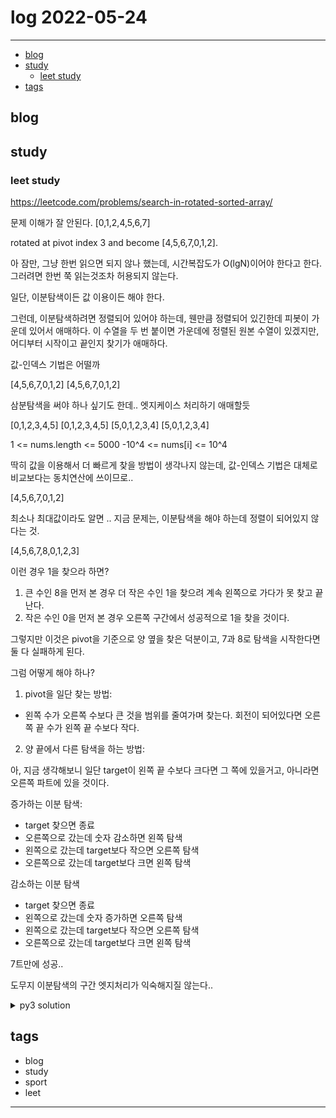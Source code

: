 # log 2022-05-24

--------------------------

- [blog](#blog)
- [study](#study)
  - [leet study](#leet-study)
- [tags](#tags)

## blog

## study

### leet study

https://leetcode.com/problems/search-in-rotated-sorted-array/

문제 이해가 잘 안된다.
[0,1,2,4,5,6,7]

rotated at pivot index 3 and become [4,5,6,7,0,1,2].

아 잠만, 그냥 한번 읽으면 되지 않나 했는데, 시간복잡도가 O(lgN)이어야 한다고 한다.
그러려면 한번 쭉 읽는것조차 허용되지 않는다.

일단, 이분탐색이든 값 이용이든 해야 한다.

그런데, 이분탐색하려면 정렬되어 있어야 하는데, 웬만큼 정렬되어 있긴한데 피봇이 가운데 있어서 애매하다.
이 수열을 두 번 붙이면 가운데에 정렬된 원본 수열이 있겠지만, 어디부터 시작이고 끝인지 찾기가 애매하다.

값-인덱스 기법은 어떨까

[4,5,6,7,0,1,2] [4,5,6,7,0,1,2]

삼분탐색을 써야 하나 싶기도 한데..
엣지케이스 처리하기 애매할듯

[0,1,2,3,4,5] [0,1,2,3,4,5]
[5,0,1,2,3,4] [5,0,1,2,3,4]

1 <= nums.length <= 5000
-10^4 <= nums[i] <= 10^4

딱히 값을 이용해서 더 빠르게 찾을 방법이 생각나지 않는데, 값-인덱스 기법은 대체로 비교보다는 동치연산에 쓰이므로..

[4,5,6,7,0,1,2]

최소나 최대값이라도 알면 ..
지금 문제는, 이분탐색을 해야 하는데 정렬이 되어있지 않다는 것.

[4,5,6,7,8,0,1,2,3]

이런 경우 1을 찾으라 하면?

1. 큰 수인 8을 먼저 본 경우
더 작은 수인 1을 찾으려 계속 왼쪽으로 가다가 못 찾고 끝난다.
2. 작은 수인 0을 먼저 본 경우
오른쪽 구간에서 성공적으로 1을 찾을 것이다.

그렇지만 이것은 pivot을 기준으로 양 옆을 찾은 덕분이고, 7과 8로 탐색을 시작한다면 둘 다 실패하게 된다.

그럼 어떻게 해야 하나?
1. pivot을 일단 찾는 방법:
- 왼쪽 수가 오른쪽 수보다 큰 것을 범위를 줄여가며 찾는다.
회전이 되어있다면 오른쪽 끝 수가 왼쪽 끝 수보다 작다.

2. 양 끝에서 다른 탐색을 하는 방법:

아, 지금 생각해보니 일단 target이 왼쪽 끝 수보다 크다면 그 쪽에 있을거고,
아니라면 오른쪽 파트에 있을 것이다.

증가하는 이분 탐색:

- target 찾으면 종료
- 오른쪽으로 갔는데 숫자 감소하면 왼쪽 탐색
- 왼쪽으로 갔는데 target보다 작으면 오른쪽 탐색
- 오른쪽으로 갔는데 target보다 크면 왼쪽 탐색

감소하는 이분 탐색 

- target 찾으면 종료
- 왼쪽으로 갔는데 숫자 증가하면 오른쪽 탐색
- 왼쪽으로 갔는데 target보다 작으면 오른쪽 탐색
- 오른쪽으로 갔는데 target보다 크면 왼쪽 탐색

7트만에 성공..

도무지 이분탐색의 구간 엣지처리가 익숙해지질 않는다..

<details><summary markdown="span">py3 solution</summary>

```py3

def search(nums: List[int], target: int) -> int:
    import math
    first = nums[0]
    last = nums[-1]
    cnt = len(nums)

    if target >= nums[0]:
        le = 0
        ri = len(nums)
        prev = -99999
        while (le <= ri):
            mid = math.floor((le + ri) / 2)
            if (mid >= cnt):
                return -1
            cur = nums[mid]
            print('1le',le,'ri',ri,'mid',mid, 'cur',cur)
            if (cur == target):
                return mid
            if (cur < first):
                ri = mid
            elif (cur > target):
                ri = mid
            elif (cur < target):
                le = mid + 1
            if (mid == prev):
                return -1
            prev = mid
        return le 

    le = -1
    ri = len(nums) - 1
    prev = -99999
    while (le <= ri):
        mid = math.ceil((le + ri) / 2)
        cur = nums[mid]
        print('2le',le,'ri',ri,'mid',mid, 'cur',cur)
        if (cur == target):
            return mid
        if (cur > last):
            le = mid
        elif (cur > target):
            ri = mid - 1
        elif (cur < target):
            le = mid
        if (mid == prev):
            return -1
        prev = mid
    return le

```

</details>

## tags
- blog
- study
- sport
- leet

--------------------------


